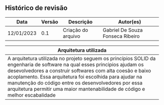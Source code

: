 ## Histórico de revisão

| Data       | Versão | Descrição            | Autor(es)                          |
| ---------- | ------ | -------------------- | ---------------------------------- |
| 12/01/2023 |  0.1   | Criação do arquivo   | Gabriel De Souza Fonseca Ribeiro   |

|Arquitetura utilizada|
|---|
|A arquitetura utilizada no projeto seguem os princípios SOLID da engenharia de software na qual esses principios ajudam os desevolvedores a construir softwares com alta coesão e baixo acoplamento. Essa arquitetura foi escolhida para ajudar na manutenção do código entre os desenvolvedores por essa arquitetura permitir uma maior mantenabilidade de código e melhor escabalidade|